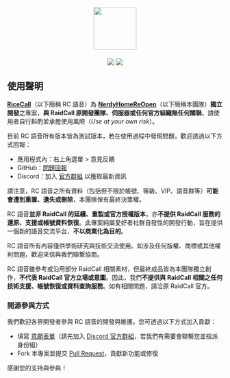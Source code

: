 <div align="center">
  <img src="https://github.com/user-attachments/assets/cd9fb652-f032-4fb7-b949-91305d37f103" height="100px" align="center">
  <div height="20px">　</div>
  <div>
    <img src="https://img.shields.io/badge/Join-Discord-blue?logo=discord&link=https%3A%2F%2Fdiscord.gg%2FadCWzv6wwS"/>
    <img src="https://img.shields.io/badge/Latest-v0.1.13-green"/>
  </div>
</div>

## 使用聲明

**[RiceCall](https://github.com/NerdyHomeReOpen/RiceCall)**（以下簡稱 RC 語音）為 **[NerdyHomeReOpen](https://github.com/NerdyHomeReOpen)**（以下簡稱本團隊）**獨立開發**之專案，**與 RaidCall 原開發團隊、伺服器或任何官方組織無任何關聯**。請使用者自行斟酌並承擔使用風險（_Use at your own risk_）。

目前 RC 語音所有版本皆為測試版本，若在使用過程中發現問題，歡迎透過以下方式回報：

- 應用程式內：右上角選單 > 意見反饋
- GitHub：[問題回報](https://github.com/NerdyHomeReOpen/RiceCall/issues)
- Discord：加入 [官方群組](https://discord.gg/adCWzv6wwS) 以獲取最新資訊

請注意，RC 語音之所有資料（包括但不限於帳號、等級、VIP、語音群等）**可能會遭到重置、遺失或刪除**，本團隊保有最終決策權。

RC 語音**並非 RaidCall 的延續、重製或官方授權版本**，亦**不提供 RaidCall 服務的還原、支援或帳號資料恢復**。此專案純屬愛好者社群自發性的開發行動，旨在提供一個新的語音交流平台，**不以商業化為目的**。

RC 語音所有內容僅供學術研究與技術交流使用。如涉及任何版權、商標或其他權利問題，歡迎來信與我們聯繫協商。

RC 語音雖參考或沿用部分 RaidCall 相關素材，但最終成品皆為本團隊獨立創作，**不代表 RaidCall 官方立場或意圖**。因此，我們**不提供與 RaidCall 相關之任何技術支援、帳號恢復或資料查詢服務**。如有相關問題，請洽原 RaidCall 官方。

### 開源參與方式

我們歡迎各界開發者參與 RC 語音的開發與維護。您可透過以下方式加入貢獻：

- 填寫 [意願表單](https://forms.gle/ZowwAS22dGpKkGcZ8)（請先加入 [Discord 官方群組](https://discord.gg/adCWzv6wwS)，若我們有需要會聯繫您並指派身份組）
- Fork 本專案並提交 [Pull Request](https://github.com/NerdyHomeReOpen/RiceCall/pulls)，貢獻新功能或修復

感謝您的支持與參與！
